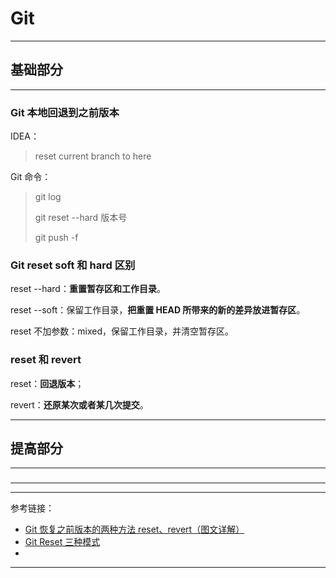 # Git

---

## 基础部分

---

### Git 本地回退到之前版本

IDEA：

> reset current branch to here

Git 命令：

> git log
>
> git reset --hard 版本号
>
> git push -f

### Git reset soft 和 hard 区别

reset --hard：**重置暂存区和工作目录**。

reset --soft：保留工作目录，**把重置 HEAD 所带来的新的差异放进暂存区**。

reset 不加参数：mixed，保留工作目录，并清空暂存区。

### reset 和 revert

reset：**回退版本**；

revert：**还原某次或者某几次提交**。


---

## 提高部分

---

###

---








---

参考链接：

- [Git 恢复之前版本的两种方法 reset、revert（图文详解）](https://blog.csdn.net/yxlshk/article/details/79944535)
- [Git Reset 三种模式](https://www.jianshu.com/p/c2ec5f06cf1a)
- []()

---















